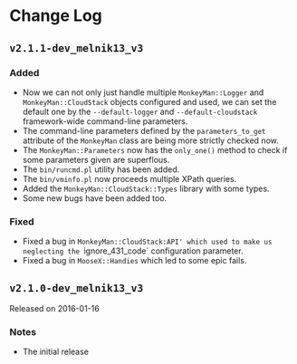 Change Log
==========



`v2.1.1-dev_melnik13_v3`
------------------------

### Added

 - Now we can not only just handle multiple `MonkeyMan::Logger` and
   `MonkeyMan::CloudStack` objects configured and used, we can set the default
   one by the `--default-logger` and `--default-cloudstack` framework-wide
   command-line parameters.
 - The command-line parameters defined by the `parameters_to_get` attribute of
   the `MonkeyMan` class are being more strictly checked now.
 - The `MonkeyMan::Parameters` now has the `only_one()` method to check if some
   parameters given are superflous.
 - The `bin/runcmd.pl` utility has been added.
 - The `bin/vminfo.pl` now proceeds multiple XPath queries.
 - Added the `MonkeyMan::CloudStack::Types` library with some types.
 - Some new bugs have been added too.

### Fixed

 - Fixed a bug in `MonkeyMan::CloudStack:API' which used to make us neglecting
   the `ignore_431_code` configuration parameter.
 - Fixed a bug in `MooseX::Handies` which led to some epic fails.



`v2.1.0-dev_melnik13_v3`
------------------------

Released on 2016-01-16

### Notes

 - The initial release


